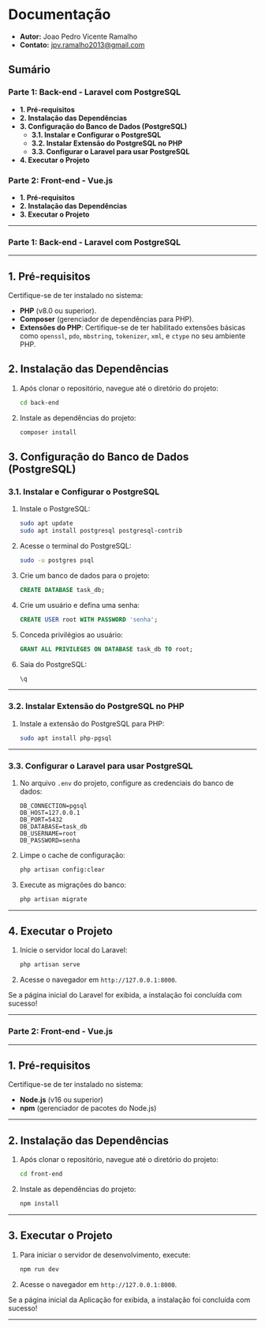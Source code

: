 # Documentação

- **Autor:** Joao Pedro Vicente Ramalho
- **Contato:** [jpv.ramalho2013@gmail.com](mailto:jpv.ramalho2013@gmail.com)

## **Sumário**

### **Parte 1: Back-end - Laravel com PostgreSQL**

- **1. Pré-requisitos**
- **2. Instalação das Dependências**
- **3. Configuração do Banco de Dados (PostgreSQL)**
  - **3.1. Instalar e Configurar o PostgreSQL**
  - **3.2. Instalar Extensão do PostgreSQL no PHP**
  - **3.3. Configurar o Laravel para usar PostgreSQL**
- **4. Executar o Projeto**

### **Parte 2: Front-end - Vue.js**

- **1. Pré-requisitos**
- **2. Instalação das Dependências**
- **3. Executar o Projeto**
---


### **Parte 1: Back-end - Laravel com PostgreSQL**

---

## 1. **Pré-requisitos**

Certifique-se de ter instalado no sistema:

- **PHP** (v8.0 ou superior).  
- **Composer** (gerenciador de dependências para PHP).  
- **Extensões do PHP**: Certifique-se de ter habilitado extensões básicas como `openssl`, `pdo`, `mbstring`, `tokenizer`, `xml`, e `ctype` no seu ambiente PHP.  

## 2. **Instalação das Dependências**

1. Após clonar o repositório, navegue até o diretório do projeto:

   ```bash
   cd back-end

   ```

2. Instale as dependências do projeto:

    ```bash
    composer install

    ```
## 3. **Configuração do Banco de Dados (PostgreSQL)**

### 3.1. **Instalar e Configurar o PostgreSQL**

1. Instale o PostgreSQL:

   ```bash
   sudo apt update
   sudo apt install postgresql postgresql-contrib
   ```

2. Acesse o terminal do PostgreSQL:

   ```bash
   sudo -u postgres psql
   ```

3. Crie um banco de dados para o projeto:

   ```sql
   CREATE DATABASE task_db;
   ```

4. Crie um usuário e defina uma senha:

   ```sql
   CREATE USER root WITH PASSWORD 'senha';
   ```

5. Conceda privilégios ao usuário:

   ```sql
   GRANT ALL PRIVILEGES ON DATABASE task_db TO root;
   ```

6. Saia do PostgreSQL:

   ```sql
   \q
   ```

---

### 3.2. **Instalar Extensão do PostgreSQL no PHP**

1. Instale a extensão do PostgreSQL para PHP:

   ```bash
   sudo apt install php-pgsql
   ```

---

### 3.3. **Configurar o Laravel para usar PostgreSQL**

1. No arquivo `.env` do projeto, configure as credenciais do banco de dados:

   ```env
   DB_CONNECTION=pgsql
   DB_HOST=127.0.0.1
   DB_PORT=5432
   DB_DATABASE=task_db
   DB_USERNAME=root
   DB_PASSWORD=senha
   ```

2. Limpe o cache de configuração:

   ```bash
   php artisan config:clear
   ```

3. Execute as migrações do banco:

   ```bash
   php artisan migrate
   ```

---

## 4. **Executar o Projeto**

1. Inicie o servidor local do Laravel:

   ```bash
   php artisan serve
   ```

2. Acesse o navegador em `http://127.0.0.1:8000`.

Se a página inicial do Laravel for exibida, a instalação foi concluída com sucesso!

---

### **Parte 2: Front-end - Vue.js**

---

## 1. **Pré-requisitos**

Certifique-se de ter instalado no sistema:

- **Node.js** (v16 ou superior)
- **npm** (gerenciador de pacotes do Node.js)

---

## 2. **Instalação das Dependências**

1. Após clonar o repositório, navegue até o diretório do projeto:

   ```bash
   cd front-end

   ```

2. Instale as dependências do projeto:

    ```bash
    npm install

    ```

---

## 3. **Executar o Projeto**

1. Para iniciar o servidor de desenvolvimento, execute:

   ```bash
   npm run dev

   ```

2. Acesse o navegador em `http://127.0.0.1:8000`.

Se a página inicial da Aplicação for exibida, a instalação foi concluída com sucesso!

---
